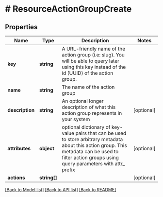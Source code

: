 # # ResourceActionGroupCreate

## Properties

Name | Type | Description | Notes
------------ | ------------- | ------------- | -------------
**key** | **string** | A URL-friendly name of the action group (i.e: slug). You will be able to query later using this key instead of the id (UUID) of the action group. |
**name** | **string** | The name of the action group |
**description** | **string** | An optional longer description of what this action group represents in your system | [optional]
**attributes** | **object** | optional dictionary of key-value pairs that can be used to store arbitrary metadata about this action group. This metadata can be used to filter action groups using query parameters with attr_ prefix | [optional]
**actions** | **string[]** |  | [optional]

[[Back to Model list]](../../README.md#models) [[Back to API list]](../../README.md#endpoints) [[Back to README]](../../README.md)
